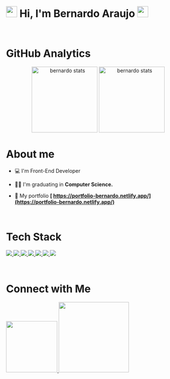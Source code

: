 
<h1 align="left"> <img src="https://github.com/EvanderInacio/EvanderInacio/blob/main/images/Earth.gif?raw=true" width="30"> Hi, I'm Bernardo Araujo
 <img src="https://raw.githubusercontent.com/kaueMarques/kaueMarques/master/hi.gif" width="30"></h1>

<br>
<h1 align="left">GitHub Analytics</h1>

<div align="center">
 <img height='180em' src="https://github-readme-stats.vercel.app/api?username=Bernardons04&show_icons=true=anuraghazra&show_icons=true&theme=aura_dark" alt="bernardo stats"/>
 <img height='180em' src="https://github-readme-stats.vercel.app/api/top-langs/?username=Bernardons04&layout=compact&theme=aura_dark" alt="bernardo stats"/>
</div

<br>

<h1 align="left">About me</h1>

- 💻 I'm Front-End Developer
 
- 👨‍🎓 I'm graduating in **Computer Science.**

- 🚀 My portfolio **[ https://portfolio-bernardo.netlify.app/](https://portfolio-bernardo.netlify.app/)**

<br>
<h1 align="left">Tech Stack</h1>

<div align="left">
 <p>
    <a href='https://html.com/'>
      <img src="https://skillicons.dev/icons?i=html"/>
    </a>
    <a href='https://developer.mozilla.org/en-US/docs/Web/CSS'>
      <img src="https://skillicons.dev/icons?i=css"/>
    </a>
    <a href='https://www.javascript.com/'>
      <img src="https://skillicons.dev/icons?i=js"/>
    </a>
    <a href='https://reactjs.org/'>
      <img src="https://skillicons.dev/icons?i=react"/>
    </a>
    <a href='https://git-scm.com/'>
     <img src="https://skillicons.dev/icons?i=git"/>
    </a>
    <a href='https://vuejs.org/'>
     <img src="https://skillicons.dev/icons?i=vue"/>
    </a>
    <a href='https://getbootstrap.com/'>
     <img src="https://skillicons.dev/icons?i=bootstrap"/>
    </a>
 </p>

</div>
  
<br>

<h1 align="left">Connect with Me</h1>

<p align="left">
 
 <a href="https://www.linkedin.com/in/bernardoaraujonascimento/" alt="Linkedin">
  <img width="140px" src="https://img.shields.io/badge/-Linkedin-rgb(25, 27, 30)?style=for-the-badge&logo=Linkedin&logoColor=rgb(7, 95, 228)&link=https://www.linkedin.com/in/bernardoaraujonascimento/"/> 
 </a>
 
 <a href="https://portfolio-bernardo.netlify.app/" alt="Portfolio">
  <img width="192px" src="https://img.shields.io/badge/my_portfolio-rgb(25, 27, 30)?style=for-the-badge&logo=ko-fi&logoColor=rgb(7, 95, 228)&link=https://portfolio-bernardo.netlify.app/"/>
 </a>

 </p>
